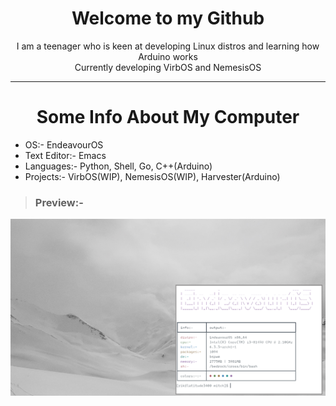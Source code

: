 <h1 align=center>Welcome to my Github</h1>
<p align=center>I am a teenager who is keen at developing Linux distros and learning how Arduino works<br>Currently developing VirbOS and NemesisOS</p>

___

<h1 align=center>Some Info About My Computer</h1>

- OS:- EndeavourOS
- Text Editor:- Emacs
- Languages:- Python, Shell, Go, C++(Arduino)
- Projects:- VirbOS(WIP), NemesisOS(WIP), Harvester(Arduino)

> ### Preview:-
![master](2023-06-19-200225_1366x768_scrot.png)
